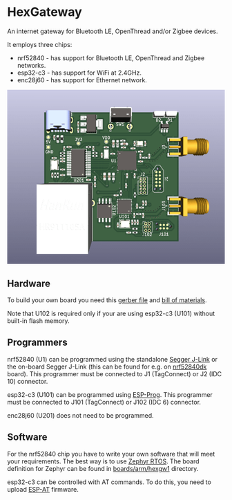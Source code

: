 # HexGateway
An internet gateway for Bluetooth LE, OpenThread and/or Zigbee devices.

It employs three chips:
- nrf52840 - has support for Bluetooth LE, OpenThread and Zigbee networks.
- esp32-c3 - has support for WiFi at 2.4GHz.
- enc28j60 - has support for Ethernet network.

![HexGateway image](HexGateway.png)

## Hardware
To build your own board you need this [gerber file](HexGateway.zip) and [bill of materials](HexGateway.csv).

Note that U102 is required only if your are using esp32-c3 (U101) without built-in flash memory. 

## Programmers
nrf52840 (U1) can be programmed using the standalone [Segger J-Link](https://www.segger.com/products/debug-probes/j-link/) or the on-board Segger J-Link (this can be found for e.g. on [nrf52840dk](https://www.nordicsemi.com/Products/Development-hardware/nRF52840-DK) board). This programmer must be connected to J1 (TagConnect) or J2 (IDC 10) connector.

esp32-c3 (U101) can be programmed using [ESP-Prog](https://docs.espressif.com/projects/espressif-esp-iot-solution/en/latest/hw-reference/ESP-Prog_guide.html). This programmer must be connected to J101 (TagConnect) or J102 (IDC 6) connector.

enc28j60 (U201) does not need to be programmed.

## Software
For the nrf52840 chip you have to write your own software that will meet your requirements. The best way is to use [Zephyr RTOS](https://www.zephyrproject.org/). The board definition for Zephyr can be found in [boards/arm/hexgw1](boards/arm/hexgw1) directory.

esp32-c3 can be controlled with AT commands. To do this, you need to upload [ESP-AT](https://github.com/espressif/esp-at) firmware.